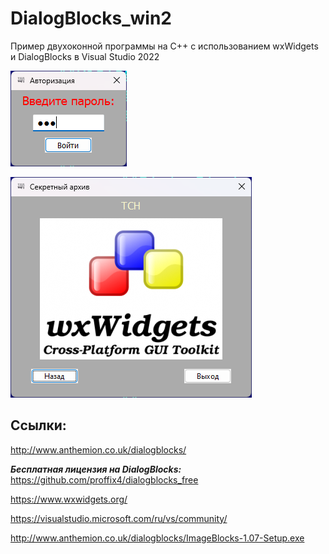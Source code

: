 # DialogBlocks_win2
Пример двухоконной программы на C++ с использованием wxWidgets и DialogBlocks в Visual Studio 2022

![srcreenshot](screenshot1.png)

![srcreenshot](screenshot2.png)

## Ссылки:

http://www.anthemion.co.uk/dialogblocks/

***Бесплатная лицензия на DialogBlocks:*** https://github.com/proffix4/dialogblocks_free

https://www.wxwidgets.org/

https://visualstudio.microsoft.com/ru/vs/community/

http://www.anthemion.co.uk/dialogblocks/ImageBlocks-1.07-Setup.exe
